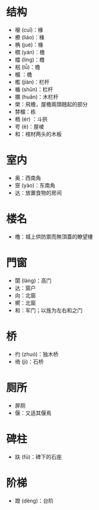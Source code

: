 # 结构
* 榱 (cuī)：椽
* 橑 (liáo)：椽
* 桷 (jué)：椽
* 櫩 (yán)：檐
* 櫺 (líng)：檐
* 梠 (lǚ)：檐
* 楣 ：檐
* 檻 (jiàn)：栏杆
* 楯 (shǔn)：栏杆
* 攌 (huǎn)：木栏杆
* 榮：飛檐，屋檐兩頭翹起的部分
* 棼楣：栋
* 栭 (ér) ：斗拱
* 咢 (è)：屋棱
* 和：棺材两头的木板

# 室内
* 奥：西南角
* 窔 (yào)：东南角
* 达：放置食物的房间

# 楼名
* 櫓：城上供防禦而無頂蓋的瞭望樓

# 門窗
* 閬 (làng)：高门
* 达：窗户
* 向：北窗
* 嚮：北窗
* 和：军门；以旌为左右和之门

# 桥
* 彴 (zhuó)：独木桥
* 徛 (jì)：石桥
# 厕所
* 屏厕
* 偃：又适其偃焉
# 碑柱
* 趺 (fū)：碑下的石座
# 阶梯
* 蹬 (dèng)：台阶